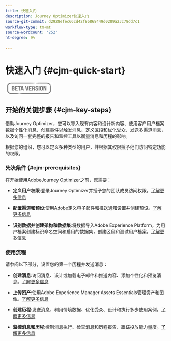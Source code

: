 ```yaml
---
title: 快速入门
description: Journey Optimizer快速入门
source-git-commit: d2928efec66cd42f86868449d0289a23c78dd7c1
workflow-type: tm+mt
source-wordcount: '252'
ht-degree: 9%

---
```


# 快速入门 {#cjm-quick-start}

![](assets/do-not-localize/badge.png)

## 开始的关键步骤 {#cjm-key-steps}

借助Journey Optimizer，您可以导入现有内容和设计新内容、使用客户用户档案数据个性化消息、创建事件以触发消息、定义区段和优化受众、发送多渠道消息，以及访问一套完整的报告和监控工具以衡量消息和历程的影响。

根据您的组织，您可以定义多种类型的用户，并根据其权限授予他们访问特定功能的权限。

### 先决条件 {#cjm-prerequisites}

在开始使用AdobeJourney Optimizer之前，您需要：

* **定义用户权限**:登录Journey Optimizer并授予您的团队成员访问权限。[了解更多信息](../using/administration/permissions.md)

* **配置渠道和预设**:使用Adobe定义电子邮件和推送通知设置并创建预设。[了解更多信息](../using/configuration/message-presets.md)

* **识别数据并创建架构和数据集**:将数据导入Adobe Experience Platform，为用户档案创建标识命名空间和启用的数据集，创建区段和测试用户档案。[了解更多信息](https://experienceleague.adobe.com/docs/experience-platform/ingestion/home.html)


### 使用流程

请参阅以下部分，设置您的第一个历程并发送消息：

* **创建消息**:访问消息、设计或加载电子邮件和推送内容、添加个性化和预览消息。[了解更多信息](create-message.md)

* **上传资产**:使用Adobe Experience Manager Assets Essentials管理资产和图像。[了解更多信息](assets-essentials.md)

<!--* **Define audience**: create segments, create events, manage consent and privacy. [Read more](audiences.md)-->

* **创建历程**:发送消息、利用情境数据、优化受众、设计和执行多步使用案例。[了解更多信息](building-journeys/journey.md)

* **监控消息和历程**:控制消息执行、检查消息和历程报告、跟踪投放能力量度。[了解更多信息](message-monitoring.md)
